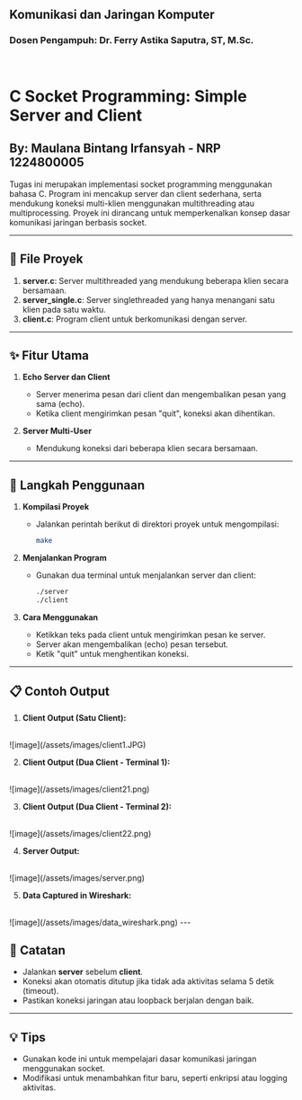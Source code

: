 
## Komunikasi dan Jaringan Komputer 
### Dosen Pengampuh: Dr. Ferry Astika Saputra, ST, M.Sc. 

<br>

# C Socket Programming: Simple Server and Client
## By: Maulana Bintang Irfansyah - NRP 1224800005
Tugas ini merupakan implementasi socket programming menggunakan bahasa C. Program ini mencakup server dan client sederhana, serta mendukung koneksi multi-klien menggunakan multithreading atau multiprocessing. Proyek ini dirancang untuk memperkenalkan konsep dasar komunikasi jaringan berbasis socket.

---

## 📂 File Proyek
1. **server.c**: Server multithreaded yang mendukung beberapa klien secara bersamaan.
2. **server_single.c**: Server singlethreaded yang hanya menangani satu klien pada satu waktu.
3. **client.c**: Program client untuk berkomunikasi dengan server.

---

## ✨ Fitur Utama
1. **Echo Server dan Client**
   - Server menerima pesan dari client dan mengembalikan pesan yang sama (echo).
   - Ketika client mengirimkan pesan "quit", koneksi akan dihentikan.

2. **Server Multi-User**
   - Mendukung koneksi dari beberapa klien secara bersamaan.

---

## 🚀 Langkah Penggunaan

1. **Kompilasi Proyek**
   - Jalankan perintah berikut di direktori proyek untuk mengompilasi:
     ```bash
     make
     ```

2. **Menjalankan Program**
   - Gunakan dua terminal untuk menjalankan server dan client:
     ```bash
     ./server
     ./client
     ```

3. **Cara Menggunakan**
   - Ketikkan teks pada client untuk mengirimkan pesan ke server.
   - Server akan mengembalikan (echo) pesan tersebut.
   - Ketik "quit" untuk menghentikan koneksi.

---
## 📋 Contoh Output

1. **Client Output (Satu Client):**
<br>
   ![image](/assets/images/client1.JPG)

2. **Client Output (Dua Client - Terminal 1):**
<br>
   ![image](/assets/images/client21.png)

3. **Client Output (Dua Client - Terminal 2):**
<br>
   ![image](/assets/images/client22.png)

4. **Server Output:**
<br>
   ![image](/assets/images/server.png)

5. **Data Captured in Wireshark:**
<br>
   ![image](/assets/images/data_wireshark.png)
---

## 🔧 Catatan
- Jalankan **server** sebelum **client**.
- Koneksi akan otomatis ditutup jika tidak ada aktivitas selama 5 detik (timeout).
- Pastikan koneksi jaringan atau loopback berjalan dengan baik.

---

## 💡 Tips
- Gunakan kode ini untuk mempelajari dasar komunikasi jaringan menggunakan socket.
- Modifikasi untuk menambahkan fitur baru, seperti enkripsi atau logging aktivitas.
